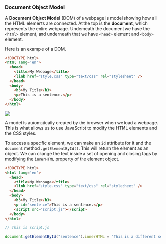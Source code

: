 ### Document Object Model

A **Document Object Model** (DOM) of a webpage is model showing how all the HTML elements are connected. At the top is the **document**, which represents the entire webpage. Underneath the document we have the `<html>` element, and underneath that we have `<head>` element and `<body>` element. 

Here is an example of a DOM.

```html
<!DOCTYPE html>
<html lang='en'>
  <head>
    <title>My Webpage</title>
    <link href="style.css" type="text/css" rel="stylesheet" />
  </head>
  <body>
    <h3>My Title</h3>
    <p>This is a sentence.</p>
  </body>
</html>
```

![](../Images/DOM.png)

A model is automatically created by the browser when we load a webpage. This is what allows us to use JavaScript to modify the HTML elements and the CSS styles.

To access a specific element, we can make an `id` attribute for it and the `document` method `.getElementById()`. This will return the element as an object. We can change the text inside a set of opening and closing tags by modifying the `innerHTML` property of the element object.

```html
<!DOCTYPE html>
<html lang='en'>
  <head>
    <title>My Webpage</title>
    <link href="style.css" type="text/css" rel="stylesheet" />
  </head>
  <body>
    <h3>My Title</h3>
    <p id="sentence">This is a sentence.</p>
    <script src="script.js"></script>
  </body>
</html>
```

```js
// This is script.js

document.getElementById("sentence").innerHTML = "This is a different sentence."; // changes the text in the <p> tag
```
